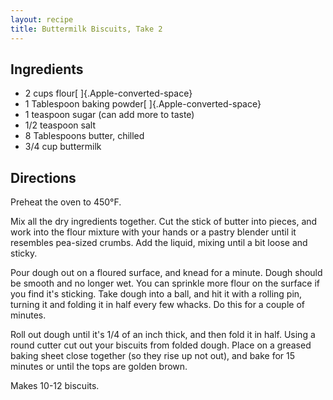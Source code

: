 ```yaml
---
layout: recipe
title: Buttermilk Biscuits, Take 2
---
```


## Ingredients

* 2 cups flour[ ]{.Apple-converted-space}
* 1 Tablespoon baking powder[ ]{.Apple-converted-space}
* 1 teaspoon sugar (can add more to taste)
* 1/2 teaspoon salt
* 8 Tablespoons butter, chilled
* 3/4 cup buttermilk

## Directions

Preheat the oven to 450°F.

Mix all the dry ingredients together. Cut the stick of butter into
pieces, and work into the flour mixture with your hands or a pastry
blender until it resembles pea-sized crumbs. Add the liquid, mixing
until a bit loose and sticky.

Pour dough out on a floured surface, and knead for a minute. Dough
should be smooth and no longer wet. You can sprinkle more flour on the
surface if you find it's sticking. Take dough into a ball, and hit it
with a rolling pin, turning it and folding it in half every few whacks.
Do this for a couple of minutes.

Roll out dough until it's 1/4 of an inch thick, and then fold it in
half. Using a round cutter cut out your biscuits from folded dough.
Place on a greased baking sheet close together (so they rise up not
out), and bake for 15 minutes or until the tops are golden brown.

Makes 10-12 biscuits.
